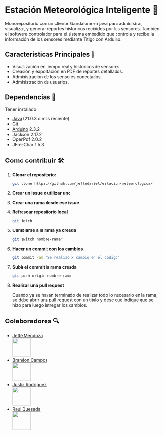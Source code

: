 # Estación Meteorológica Inteligente 📡

Monorepositorio con un cliente Standalone en java para administrar, visualizar, y generar reportes historicos recibidos por los sensores. Tambien el software controlador para el sistema embedido que controla y recibe la información de los sensores mediante Titigo con Arduino.

## Características Principales 📍
  - Visualización en tiempo real y historicos de sensores.
  - Creación y exportacion en PDF de reportes detallados.
  - Administración de los sensores conectados.
  - Administración de usuarios.
## Dependencias 🔑
Tener instalado
- [Java](https://adoptium.net/) (21.0.3 o más reciente)
- [Git](https://git-scm.com/)
- [Arduino](https://www.arduino.cc/en/software) 2.3.2
- Jackson 2.17.2
- OpenPdf 2.0.2
- JFreeChar 1.5.3
## Como contribuir 🛠️

1. **Clonar el repositorio:**
   ```bash
   git clone https://github.com/jeftedariel/estacion-meteorologica/
   ```
2. **Crear un issue o utilizar uno**

3. **Crear una rama desde ese issue**
   
4. **Refrescar repositorio local**
   ```bash
   git fetch
   ```
5. **Cambiarse a la rama ya creada**
   ```bash
   git switch nombre-rama"
   ```
6. **Hacer un commit con los cambios**
   ```bash
   git commit -am "Se realizó x cambio en el codigo"
   ```
7. **Subir el commit la rama creada**
   ```bash
   git push origin nombre-rama
   ```

8. **Realizar una pull request**
   
   Cuando ya se hayan terminado de realizar todo lo necesario en la rama, se debe abrir una pull request con un titulo y desc que indique que se hizo para luego intregar los cambios.
   
## Colaboradores 🔍️


- [Jefté Mendoza <br> <img src="https://github.com/jeftedariel.png" width="60px;"/>](https://github.com/jeftedariel)
- [Brandon Campos <br> <img src="https://github.com/BrandonCampos.png" width="60px;" />]([https://github.com/KristelGamboaM](https://github.com/BrandonCampos))
- [Justin Rodriguez <br> <img src="https://github.com/NaxsitoTf.png" width="60px;"/>](https://github.com/NaxsitoTf)
- [Raul Quesada <br> <img src="https://github.com/Raul-QM.png" width="60px;"/>](https://github.com/Raul-QM)
